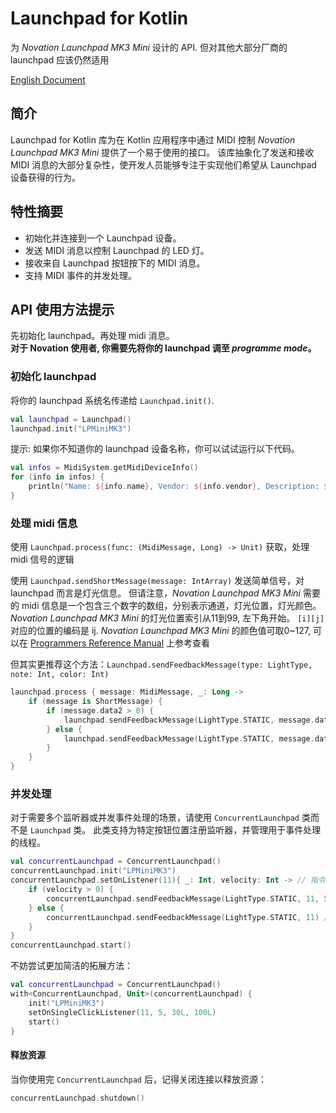 # Launchpad for Kotlin

为 _Novation Launchpad MK3 Mini_ 设计的 API. 但对其他大部分厂商的 launchpad 应该仍然适用

[English Document](README.md)

## 简介

Launchpad for Kotlin 库为在 Kotlin 应用程序中通过 MIDI 控制 _Novation Launchpad MK3 Mini_ 提供了一个易于使用的接口。
该库抽象化了发送和接收 MIDI 消息的大部分复杂性，使开发人员能够专注于实现他们希望从 Launchpad 设备获得的行为。

## 特性摘要

- 初始化并连接到一个 Launchpad 设备。
- 发送 MIDI 消息以控制 Launchpad 的 LED 灯。
- 接收来自 Launchpad 按钮按下的 MIDI 消息。
- 支持 MIDI 事件的并发处理。

## API 使用方法提示

先初始化 launchpad。再处理 midi 消息。  
__对于 Novation 使用者, 你需要先将你的 launchpad 调至 _programme mode_。__

### 初始化 launchpad

将你的 launchpad 系统名传递给 `Launchpad.init()`.

```kotlin
val launchpad = Launchpad()
launchpad.init("LPMiniMK3")
```

提示: 如果你不知道你的 launchpad 设备名称，你可以试试运行以下代码。  

```kotlin
val infos = MidiSystem.getMidiDeviceInfo()
for (info in infos) {
    println("Name: ${info.name}, Vendor: ${info.vendor}, Description: ${info.description}")
}
```

### 处理 midi 信息

使用 `Launchpad.process(func: (MidiMessage, Long) -> Unit)` 获取，处理 midi 信号的逻辑  

使用 `Launchpad.sendShortMessage(message: IntArray)` 发送简单信号，对 launchpad 而言是灯光信息。
但请注意，_Novation Launchpad MK3 Mini_ 需要的 midi 信息是一个包含三个数字的数组，分别表示通道，灯光位置，灯光颜色。
_Novation Launchpad MK3 Mini_ 的灯光位置索引从11到99, 左下角开始。 `[i][j]` 对应的位置的编码是 ij.
_Novation Launchpad MK3 Mini_ 的颜色值可取0~127, 可以在 [Programmers Reference Manual](https://fael-downloads-prod.focusrite.com/customer/prod/s3fs-public/downloads/Launchpad%20Mini%20-%20Programmers%20Reference%20Manual.pdf) 上参考查看  

但其实更推荐这个方法：`Launchpad.sendFeedbackMessage(type: LightType, note: Int, color: Int)`

```kotlin
launchpad.process { message: MidiMessage, _: Long ->
    if (message is ShortMessage) {
        if (message.data2 > 0) {
            launchpad.sendFeedbackMessage(LightType.STATIC, message.data1, 5) //发送红色灯光信号
        } else {
            launchpad.sendFeedbackMessage(LightType.STATIC, message.data1) //移除灯光
        }
    }
}
```

### 并发处理

对于需要多个监听器或并发事件处理的场景，请使用 `ConcurrentLaunchpad` 类而不是 `Launchpad` 类。
此类支持为特定按钮位置注册监听器，并管理用于事件处理的线程。

```kotlin
val concurrentLaunchpad = ConcurrentLaunchpad()
concurrentLaunchpad.init("LPMiniMK3")
concurrentLaunchpad.setOnListener(11){ _: Int, velocity: Int -> // 指令类型，力度
    if (velocity > 0) {
        concurrentLaunchpad.sendFeedbackMessage(LightType.STATIC, 11, 5) //发送红色灯光信号
    } else {
        concurrentLaunchpad.sendFeedbackMessage(LightType.STATIC, 11) //移除灯光
    }
}
concurrentLaunchpad.start()
```

不妨尝试更加简洁的拓展方法：

```kotlin
val concurrentLaunchpad = ConcurrentLaunchpad()
with<ConcurrentLaunchpad, Unit>(concurrentLaunchpad) {
    init("LPMiniMK3")
    setOnSingleClickListener(11, 5, 30L, 100L)
    start()
}
```

#### 释放资源

当你使用完 `ConcurrentLaunchpad` 后，记得关闭连接以释放资源：

```kotlin
concurrentLaunchpad.shutdown()
```